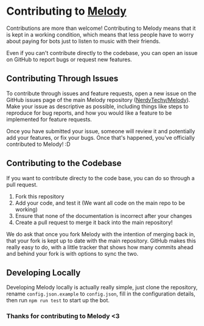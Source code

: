 # Contributing to [Melody](https://github.com/NerdyTechy/Melody)
Contributions are more than welcome! Contributing to Melody means that it is kept in a working condition, which means that less people have to worry about paying for bots just to listen to music with their friends.

Even if you can't contribute directly to the codebase, you can open an issue on GitHub to report bugs or request new features.

## Contributing Through Issues
To contribute through issues and feature requests, open a new issue on the GitHub issues page of the main Melody repository ([NerdyTechy/Melody](https://github.com/NerdyTechy/Melody)). Make your issue as descriptive as possible, including things like steps to reproduce for bug reports, and how you would like a feature to be implemented for feature requests.

Once you have submitted your issue, someone will review it and potentially add your features, or fix your bugs. Once that's happened, you've officially contributed to Melody! :D

## Contributing to the Codebase
If you want to contribute directy to the code base, you can do so through a pull request.
1. Fork this repository
2. Add your code, and test it (We want all code on the main repo to be working)
3. Ensure that none of the documentation is incorrect after your changes
4. Create a pull request to merge it back into the main repository!

We do ask that once you fork Melody with the intention of merging back in, that your fork is kept up to date with the main repository. GitHub makes this really easy to do, with a little tracker that shows how many commits ahead and behind your fork is with options to sync the two.

## Developing Locally
Developing Melody locally is actually really simple, just clone the repository, rename `config.json.example` to `config.json`, fill in the configuration details, then run `npm run test` to start up the bot.

### Thanks for contributing to Melody <3